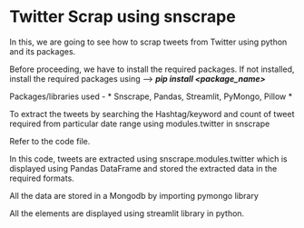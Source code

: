 # Twitter Scrap using snscrape

In this, we are going to see how to scrap tweets from Twitter using python and its packages.

Before proceeding, we have to install the required packages. If not installed, install the required packages using --> ***pip install <package_name>***

Packages/libraries used -  * Snscrape, Pandas, Streamlit, PyMongo, Pillow *

To extract the tweets by searching the Hashtag/keyword and count of tweet required from particular date range using modules.twitter in snscrape

Refer to the code file.

In this code, tweets are extracted using snscrape.modules.twitter which is displayed using Pandas DataFrame and stored the extracted data in the required formats.

All the data are stored in a Mongodb by importing pymongo library

All the elements are displayed using streamlit library in python.
